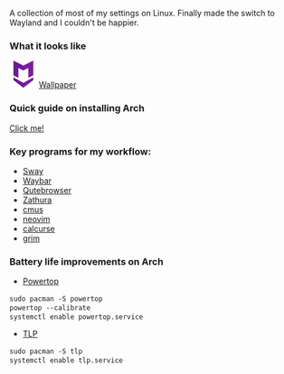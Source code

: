 A collection of most of my settings on Linux. Finally made the switch to Wayland and I couldn't be happier.
### What it looks like
![Basic setup](https://github.com/adam-p/markdown-here/raw/master/src/common/images/icon48.png "Logo Title Text 1")
[Wallpaper](https://positriondream.com)
### Quick guide on installing Arch
[Click me!](https://discolovers.de/articles/2018-05/arch-rice-with-encryption) 
 
### Key programs for my workflow:
- [Sway](https://github.com/swaywm/sway)
- [Waybar](https://github.com/Alexays/Waybar/)
- [Qutebrowser](https://github.com/qutebrowser/qutebrowser)
- [Zathura](https://github.com/pwmt/zathura)
- [cmus](https://cmus.github.io/)
- [neovim](https://neovim.io/)
- [calcurse](https://www.calcurse.org/)
- [grim](https://github.com/emersion/grim)

### Battery life improvements on Arch
- [Powertop](https://software.intel.com/en-us/articles/powertop-primer-1/)
```shell
sudo pacman -S powertop
powertop --calibrate
systemctl enable powertop.service
```
- [TLP](https://wiki.archlinux.org/index.php/TLP)
```shell
sudo pacman -S tlp
systemctl enable tlp.service
```

